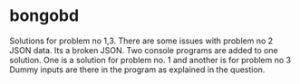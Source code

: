 # bongobd
Solutions for problem no 1,3. There are some issues with problem no 2 JSON data. Its a broken JSON.
Two console programs are added to one solution. One is a solution for problem no. 1 and another is for problem no 3
Dummy inputs are there in the program as explained in the question.
